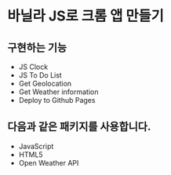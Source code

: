 # 바닐라 JS로 크롬 앱 만들기

## 구현하는 기능

- JS Clock
- JS To Do List
- Get Geolocation
- Get Weather information
- Deploy to Github Pages

## 다음과 같은 패키지를 사용합니다. 

- JavaScript
- HTML5
- Open Weather API
